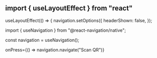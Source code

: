  
 ## import { useLayoutEffect } from "react"
 
 useLayoutEffect(() => {
    navigation.setOptions({
      headerShown: false,
    });


import { useNavigation } from "@react-navigation/native";

  const navigation = useNavigation();

onPress={() => navigation.navigate("Scan QR")}
